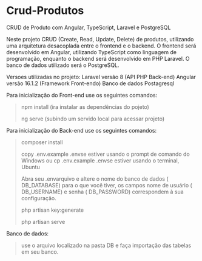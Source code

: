 # Crud-Produtos

CRUD de Produto com Angular, TypeScript, Laravel e
PostgreSQL

Neste projeto CRUD (Create, Read, Update, Delete) de produtos, utilizando uma arquitetura desacoplada entre o frontend e o backend. O frontend será desenvolvido em Angular, utilizando TypeScript como linguagem de programação, enquanto o backend será desenvolvido em PHP Laravel. O banco de dados utilizado será o PostgreSQL.

Versoes utilizadas no projeto:
Laravel versão 8 (API PHP Back-end)
Angular versão 16.1.2 (Framework Front-endo)
Banco de dados Postagresql

Para inicialização do Front-end use os seguintes comandos:

> npm install (ira instalar as dependências do pojeto)
> 
> ng serve (subindo um servido local para acessar projeto)
> 

Para inicialização do Back-end use os seguintes comandos:

> composer install
> 
> copy .env.example .envse estiver usando o prompt de comando do Windows ou cp .env.example .envse estiver usando o terminal, Ubuntu
> 
> Abra seu .envarquivo e altere o nome do banco de dados ( DB_DATABASE) para o que você tiver, os campos nome de usuário ( DB_USERNAME) e senha ( DB_PASSWORD) correspondem à sua configuração.
> 
> php artisan key:generate
> 
> php artisan serve
> 

Banco de dados:

> use o arquivo localizado na pasta DB e faça importação das tabelas em seu banco.
